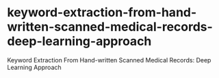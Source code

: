 # keyword-extraction-from-hand-written-scanned-medical-records-deep-learning-approach
Keyword Extraction From Hand-written Scanned Medical Records: Deep Learning Approach
